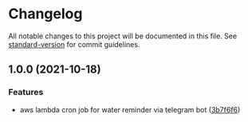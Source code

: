 # Changelog

All notable changes to this project will be documented in this file. See [standard-version](https://github.com/conventional-changelog/standard-version) for commit guidelines.

## 1.0.0 (2021-10-18)


### Features

* aws lambda cron job for water reminder via telegram bot ([3b7f6f6](https://bitbucket.org/icelam/see-this-and-drink-water-telegram-bot/commit/3b7f6f699b58c14536653a781a0d58a687bfc5eb))
